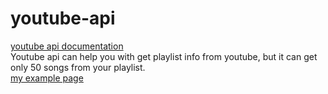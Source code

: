 # youtube-api

[youtube api documentation](https://developers.google.com/youtube/v3/docs/playlists/list)<br>
Youtube api can help you with get playlist info from youtube, but it can get only 50 songs from your playlist.<br>
[my example page](https://frantallukas10.github.io/youtube-api/)
